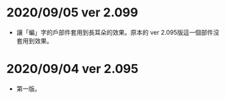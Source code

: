 # 2020/09/05 ver 2.099
* 讓「蝙」字的戶部件套用到長耳朵的效果。原本的 ver 2.095版這一個部件沒套用到效果。

# 2020/09/04 ver 2.095
* 第一版。

